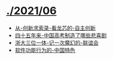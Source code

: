 # [./2021/06](./2021/06)

* [从-创新求索录-看龙芯的-自主创新](./从-创新求索录-看龙芯的-自主创新.md)
* [四十五年来-中国高考制造了哪些悲喜剧](./四十五年来-中国高考制造了哪些悲喜剧.md)
* [浙大三位一体-记一次魔幻的-联谊会](./浙大三位一体-记一次魔幻的-联谊会.md)
* [软件功能行为的-中国特色](./软件功能行为的-中国特色.md)

